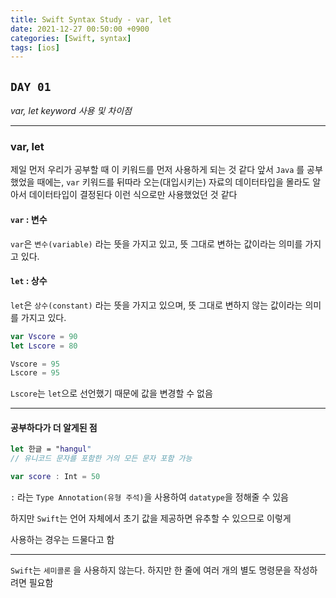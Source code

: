 ```yaml
---
title: Swift Syntax Study - var, let
date: 2021-12-27 00:50:00 +0900
categories: [Swift, syntax]
tags: [ios]
---
```


## `DAY 01`

*var, let keyword 사용 및 차이점*

---

### var, let

제일 먼저 우리가 공부할 때 이 키워드를 먼저 사용하게 되는 것 같다 앞서 `Java` 를 공부했었을 때에는, `var` 키워드를 뒤따라 오는(대입시키는) 자료의 데이터타입을 몰라도 알아서 데이터타입이 결정된다 이런 식으로만 사용했었던 것 같다

#### `var` : 변수

`var`은 `변수(variable)` 라는 뜻을 가지고 있고, 뜻 그대로 변하는 값이라는 의미를 가지고 있다.

#### `let` : 상수

`let`은 `상수(constant)` 라는 뜻을 가지고 있으며, 뜻 그대로 변하지 않는 값이라는 의미를 가지고 있다.

```swift
var Vscore = 90
let Lscore = 80

Vscore = 95
Lscore = 95
```
`Lscore`는 `let`으로 선언했기 때문에 값을 변경할 수 없음

---

#### 공부하다가 더 알게된 점



```swift
let 한글 = "hangul"
// 유니코드 문자를 포함한 거의 모든 문자 포함 가능

var score : Int = 50
```
`:` 라는 `Type Annotation(유형 주석)`을 사용하여 `datatype`을 정해줄 수 있음

하지만 `Swift`는 언어 자체에서 초기 값을 제공하면 유추할 수 있으므로 이렇게

사용하는 경우는 드물다고 함

---

`Swift`는 `세미콜론` 을 사용하지 않는다. 하지만 한 줄에 여러 개의 별도 명령문을 작성하려면 필요함
